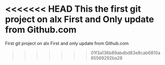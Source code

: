 <<<<<<< HEAD
This the first git project on alx
First and Only update from Github.com
=======
First git project on alx
First and only update from Github.com
>>>>>>> 01f3a136b89abdbd83e8cab6810a85569292ba28
